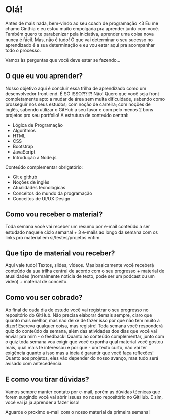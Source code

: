 # Olá!

Antes de mais nada, bem-vindo ao seu coach de programação <3 Eu me chamo Cinthia e eu estou muito empolgada pra aprender junto com você. Também quero te parabenizar pela iniciativa, aprender uma coisa nova nunca é fácil. Mas, não é tudo! O que vai determinar o seu sucesso no aprendizado é a sua determinação e eu vou estar aqui pra acompanhar todo o processo.

Vamos às perguntas que você deve estar se fazendo...

## O que eu vou aprender?

Nosso objetivo aqui é concluir essa trilha de aprendizado como um desenvolvedor front-end. É SÓ ISSO?!?!?! Não! Quero que você seja front completamente apto a mudar de área sem muita dificuldade, sabendo como prosseguir nos seus estudos; com noção de carreira; com noções de inglês, sabendo utilizar o GitHub a seu favor e com pelo menos 2 bons projetos pro seu portfolio! A estrutura de conteúdo central:

- Lógica de Programação 
- Algoritmos
- HTML
- CSS
- Bootstrap
- JavaScript
- Introdução a Node.js

Conteúdo complementar obrigatório:
- Git e github
- Noções de inglês
- Atualidades tecnológicas
- Conceitos do mundo da programação
- Conceitos de UI/UX Design

## Como vou receber o material?

Toda semana você vai receber um resumo por e-mail conteúdo a ser estudado naquele ciclo semanal + 3 e-mails ao longo da semana com os links pro material em si/testes/projetos enfim.

## Que tipo de material vou receber?

Aqui vale tudo! Textos, slides, vídeos. Mas basicamente você receberá conteúdo da sua trilha central de acordo com o seu progresso + material de atualidades (normalmente noticia de texto, pode ser um podcast ou um video) + material de conceito.

##  Como vou ser cobrado?

Ao final de cada dia de estudo você vai registrar o seu progresso no repositório do GitHub. Não precisa elaborar demais sempre, claro que quanto mais melhor, mas nao deixe de fazer isso por que não tem muito a dizer! Escreva qualquer coisa, mas registre!
Toda semana você responderá quiz do conteúdo da semana, além das atividades dos dias que você vai enviar pra mim - o feedback! 
Quanto ao conteúdo complementar, junto com o quiz toda semana vou exigir que você exponha qual material você gostou mais, qual mais te interessou e por que - um texto curto, não vai ter exigência quanto a isso mas a ideia é garantir que você faça reflexões! 
Quanto aos projetos, eles vão depender do nosso avanço, mas tudo será avisado com antecedência.

## E como vou tirar dúvidas?

Vamos sempre manter contato por e-mail, porém as dúvidas técnicas que forem surgindo você vai abrir issues no nosso repositório no GitHub. E sim, você vai ja ja aprender a fazer isso!

Aguarde o proximo e-mail com o nosso material da primeira semana!
